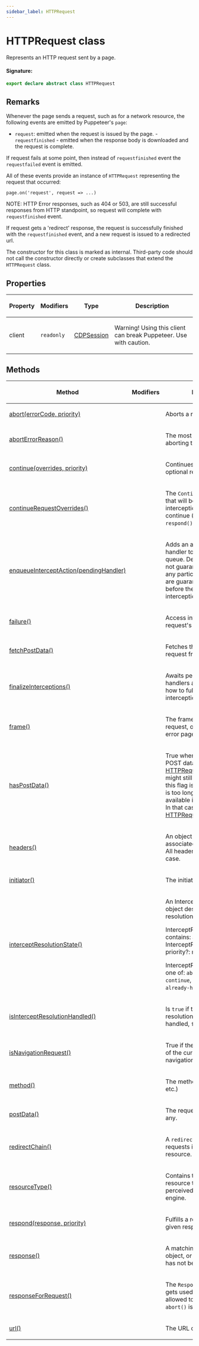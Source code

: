 ```yaml
---
sidebar_label: HTTPRequest
---
```


# HTTPRequest class

Represents an HTTP request sent by a page.

#### Signature:

```typescript
export declare abstract class HTTPRequest
```

## Remarks

Whenever the page sends a request, such as for a network resource, the following events are emitted by Puppeteer's `page`:

- `request`: emitted when the request is issued by the page. - `requestfinished` - emitted when the response body is downloaded and the request is complete.

If request fails at some point, then instead of `requestfinished` event the `requestfailed` event is emitted.

All of these events provide an instance of `HTTPRequest` representing the request that occurred:

```
page.on('request', request => ...)
```

NOTE: HTTP Error responses, such as 404 or 503, are still successful responses from HTTP standpoint, so request will complete with `requestfinished` event.

If request gets a 'redirect' response, the request is successfully finished with the `requestfinished` event, and a new request is issued to a redirected url.

The constructor for this class is marked as internal. Third-party code should not call the constructor directly or create subclasses that extend the `HTTPRequest` class.

## Properties

<table><thead><tr><th>

Property

</th><th>

Modifiers

</th><th>

Type

</th><th>

Description

</th></tr></thead>
<tbody><tr><td>

client

</td><td>

`readonly`

</td><td>

[CDPSession](./puppeteer.cdpsession.md)

</td><td>

Warning! Using this client can break Puppeteer. Use with caution.

</td></tr>
</tbody></table>

## Methods

<table><thead><tr><th>

Method

</th><th>

Modifiers

</th><th>

Description

</th></tr></thead>
<tbody><tr><td>

[abort(errorCode, priority)](./puppeteer.httprequest.abort.md)

</td><td>

</td><td>

Aborts a request.

</td></tr>
<tr><td>

[abortErrorReason()](./puppeteer.httprequest.aborterrorreason.md)

</td><td>

</td><td>

The most recent reason for aborting the request

</td></tr>
<tr><td>

[continue(overrides, priority)](./puppeteer.httprequest.continue.md)

</td><td>

</td><td>

Continues request with optional request overrides.

</td></tr>
<tr><td>

[continueRequestOverrides()](./puppeteer.httprequest.continuerequestoverrides.md)

</td><td>

</td><td>

The `ContinueRequestOverrides` that will be used if the interception is allowed to continue (ie, `abort()` and `respond()` aren't called).

</td></tr>
<tr><td>

[enqueueInterceptAction(pendingHandler)](./puppeteer.httprequest.enqueueinterceptaction.md)

</td><td>

</td><td>

Adds an async request handler to the processing queue. Deferred handlers are not guaranteed to execute in any particular order, but they are guaranteed to resolve before the request interception is finalized.

</td></tr>
<tr><td>

[failure()](./puppeteer.httprequest.failure.md)

</td><td>

</td><td>

Access information about the request's failure.

</td></tr>
<tr><td>

[fetchPostData()](./puppeteer.httprequest.fetchpostdata.md)

</td><td>

</td><td>

Fetches the POST data for the request from the browser.

</td></tr>
<tr><td>

[finalizeInterceptions()](./puppeteer.httprequest.finalizeinterceptions.md)

</td><td>

</td><td>

Awaits pending interception handlers and then decides how to fulfill the request interception.

</td></tr>
<tr><td>

[frame()](./puppeteer.httprequest.frame.md)

</td><td>

</td><td>

The frame that initiated the request, or null if navigating to error pages.

</td></tr>
<tr><td>

[hasPostData()](./puppeteer.httprequest.haspostdata.md)

</td><td>

</td><td>

True when the request has POST data. Note that [HTTPRequest.postData()](./puppeteer.httprequest.postdata.md) might still be undefined when this flag is true when the data is too long or not readily available in the decoded form. In that case, use [HTTPRequest.fetchPostData()](./puppeteer.httprequest.fetchpostdata.md).

</td></tr>
<tr><td>

[headers()](./puppeteer.httprequest.headers.md)

</td><td>

</td><td>

An object with HTTP headers associated with the request. All header names are lower-case.

</td></tr>
<tr><td>

[initiator()](./puppeteer.httprequest.initiator.md)

</td><td>

</td><td>

The initiator of the request.

</td></tr>
<tr><td>

[interceptResolutionState()](./puppeteer.httprequest.interceptresolutionstate.md)

</td><td>

</td><td>

An InterceptResolutionState object describing the current resolution action and priority.

InterceptResolutionState contains: action: InterceptResolutionAction priority?: number

InterceptResolutionAction is one of: `abort`, `respond`, `continue`, `disabled`, `none`, or `already-handled`.

</td></tr>
<tr><td>

[isInterceptResolutionHandled()](./puppeteer.httprequest.isinterceptresolutionhandled.md)

</td><td>

</td><td>

Is `true` if the intercept resolution has already been handled, `false` otherwise.

</td></tr>
<tr><td>

[isNavigationRequest()](./puppeteer.httprequest.isnavigationrequest.md)

</td><td>

</td><td>

True if the request is the driver of the current frame's navigation.

</td></tr>
<tr><td>

[method()](./puppeteer.httprequest.method.md)

</td><td>

</td><td>

The method used (`GET`, `POST`, etc.)

</td></tr>
<tr><td>

[postData()](./puppeteer.httprequest.postdata.md)

</td><td>

</td><td>

The request's post body, if any.

</td></tr>
<tr><td>

[redirectChain()](./puppeteer.httprequest.redirectchain.md)

</td><td>

</td><td>

A `redirectChain` is a chain of requests initiated to fetch a resource.

</td></tr>
<tr><td>

[resourceType()](./puppeteer.httprequest.resourcetype.md)

</td><td>

</td><td>

Contains the request's resource type as it was perceived by the rendering engine.

</td></tr>
<tr><td>

[respond(response, priority)](./puppeteer.httprequest.respond.md)

</td><td>

</td><td>

Fulfills a request with the given response.

</td></tr>
<tr><td>

[response()](./puppeteer.httprequest.response.md)

</td><td>

</td><td>

A matching `HTTPResponse` object, or null if the response has not been received yet.

</td></tr>
<tr><td>

[responseForRequest()](./puppeteer.httprequest.responseforrequest.md)

</td><td>

</td><td>

The `ResponseForRequest` that gets used if the interception is allowed to respond (ie, `abort()` is not called).

</td></tr>
<tr><td>

[url()](./puppeteer.httprequest.url.md)

</td><td>

</td><td>

The URL of the request

</td></tr>
</tbody></table>
